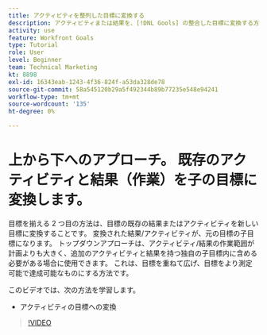 ```yaml
---
title: アクティビティを整列した目標に変換する
description: アクティビティまたは結果を、[!DNL Gools] の整合した目標に変換する方法を説明します。
activity: use
feature: Workfront Goals
type: Tutorial
role: User
level: Beginner
team: Technical Marketing
kt: 8898
exl-id: 16343eab-1243-4f36-824f-a53da328de78
source-git-commit: 58a545120b29a5f492344b89b77235e548e94241
workflow-type: tm+mt
source-wordcount: '135'
ht-degree: 0%

---
```


# 上から下へのアプローチ。 既存のアクティビティと結果（作業）を子の目標に変換します。

目標を揃える 2 つ目の方法は、目標の既存の結果またはアクティビティを新しい目標に変換することです。 変換された結果/アクティビティが、元の目標の子目標になります。 トップダウンアプローチは、アクティビティ/結果の作業範囲が計画よりも大きく、追加のアクティビティと結果を持つ独自の子目標内に含める必要がある場合に使用できます。 これは、目標を重ねて広げ、目標をより測定可能で達成可能なものにする方法です。

このビデオでは、次の方法を学習します。

* アクティビティの目標への変換

>[!VIDEO](https://video.tv.adobe.com/v/335192/?quality=12)
